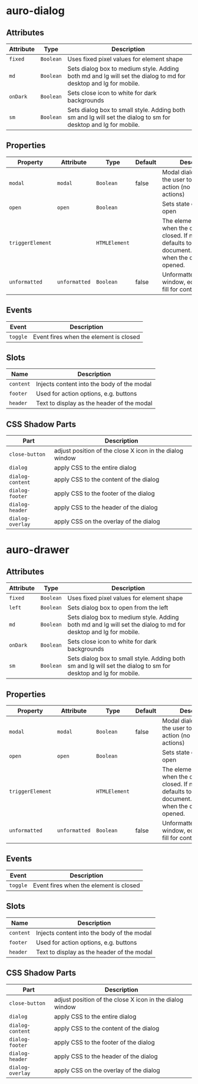 # auro-dialog

## Attributes

| Attribute | Type      | Description                                      |
|-----------|-----------|--------------------------------------------------|
| `fixed`   | `Boolean` | Uses fixed pixel values for element shape        |
| `md`      | `Boolean` | Sets dialog box to medium style. Adding both md and lg will set the dialog to md for desktop and lg for mobile. |
| `onDark`  | `Boolean` | Sets close icon to white for dark backgrounds    |
| `sm`      | `Boolean` | Sets dialog box to small style. Adding both sm and lg will set the dialog to sm for desktop and lg for mobile. |

## Properties

| Property         | Attribute     | Type          | Default | Description                                      |
|------------------|---------------|---------------|---------|--------------------------------------------------|
| `modal`          | `modal`       | `Boolean`     | false   | Modal dialog restricts the user to take an action (no default close actions) |
| `open`           | `open`        | `Boolean`     |         | Sets state of dialog to open                     |
| `triggerElement` |               | `HTMLElement` |         | The element to focus when the dialog is closed. If not set, defaults to the value of document.activeElement when the dialog is opened. |
| `unformatted`    | `unformatted` | `Boolean`     | false   | Unformatted dialog window, edge-to-edge fill for content |

## Events

| Event    | Description                            |
|----------|----------------------------------------|
| `toggle` | Event fires when the element is closed |

## Slots

| Name      | Description                                |
|-----------|--------------------------------------------|
| `content` | Injects content into the body of the modal |
| `footer`  | Used for action options, e.g. buttons      |
| `header`  | Text to display as the header of the modal |

## CSS Shadow Parts

| Part             | Description                                      |
|------------------|--------------------------------------------------|
| `close-button`   | adjust position of the close X icon in the dialog window |
| `dialog`         | apply CSS to the entire dialog                   |
| `dialog-content` | apply CSS to the content of the dialog           |
| `dialog-footer`  | apply CSS to the footer of the dialog            |
| `dialog-header`  | apply CSS to the header of the dialog            |
| `dialog-overlay` | apply CSS on the overlay of the dialog           |


# auro-drawer

## Attributes

| Attribute | Type      | Description                                      |
|-----------|-----------|--------------------------------------------------|
| `fixed`   | `Boolean` | Uses fixed pixel values for element shape        |
| `left`    | `Boolean` | Sets dialog box to open from the left            |
| `md`      | `Boolean` | Sets dialog box to medium style. Adding both md and lg will set the dialog to md for desktop and lg for mobile. |
| `onDark`  | `Boolean` | Sets close icon to white for dark backgrounds    |
| `sm`      | `Boolean` | Sets dialog box to small style. Adding both sm and lg will set the dialog to sm for desktop and lg for mobile. |

## Properties

| Property         | Attribute     | Type          | Default | Description                                      |
|------------------|---------------|---------------|---------|--------------------------------------------------|
| `modal`          | `modal`       | `Boolean`     | false   | Modal dialog restricts the user to take an action (no default close actions) |
| `open`           | `open`        | `Boolean`     |         | Sets state of dialog to open                     |
| `triggerElement` |               | `HTMLElement` |         | The element to focus when the dialog is closed. If not set, defaults to the value of document.activeElement when the dialog is opened. |
| `unformatted`    | `unformatted` | `Boolean`     | false   | Unformatted dialog window, edge-to-edge fill for content |

## Events

| Event    | Description                            |
|----------|----------------------------------------|
| `toggle` | Event fires when the element is closed |

## Slots

| Name      | Description                                |
|-----------|--------------------------------------------|
| `content` | Injects content into the body of the modal |
| `footer`  | Used for action options, e.g. buttons      |
| `header`  | Text to display as the header of the modal |

## CSS Shadow Parts

| Part             | Description                                      |
|------------------|--------------------------------------------------|
| `close-button`   | adjust position of the close X icon in the dialog window |
| `dialog`         | apply CSS to the entire dialog                   |
| `dialog-content` | apply CSS to the content of the dialog           |
| `dialog-footer`  | apply CSS to the footer of the dialog            |
| `dialog-header`  | apply CSS to the header of the dialog            |
| `dialog-overlay` | apply CSS on the overlay of the dialog           |
